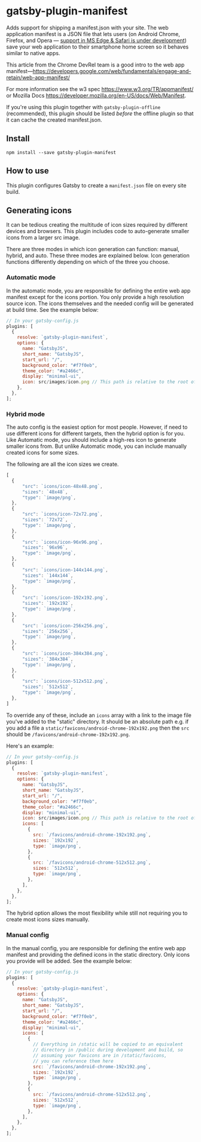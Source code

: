 # gatsby-plugin-manifest

Adds support for shipping a manifest.json with your site. The web application
manifest is a JSON file that lets users (on Android Chrome, Firefox, and Opera —
[support in MS Edge & Safari is under development](http://caniuse.com/#feat=web-app-manifest))
save your web application to their smartphone home screen so it behaves similar
to native apps.

This article from the Chrome DevRel team is a good intro to the web app
manifest—https://developers.google.com/web/fundamentals/engage-and-retain/web-app-manifest/

For more information see the w3 spec https://www.w3.org/TR/appmanifest/ or Mozilla Docs https://developer.mozilla.org/en-US/docs/Web/Manifest.

If you're using this plugin together with `gatsby-plugin-offline` (recommended),
this plugin should be listed _before_ the offline plugin so that it can cache
the created manifest.json.

## Install

`npm install --save gatsby-plugin-manifest`

## How to use

This plugin configures Gatsby to create a `manifest.json` file on every site build.

## Generating icons

It can be tedious creating the multitude of icon sizes required by different devices and browsers. This plugin includes code to auto-generate smaller icons from a larger src image.

There are three modes in which icon generation can function: manual, hybrid, and auto. These three modes are explained below. Icon generation functions differently depending on which of the three you choose.

### Automatic mode

In the automatic mode, you are responsible for defining the entire web app manifest except for the icons portion. You only provide a high resolution source icon. The icons themselves and the needed config will be generated at build time. See the example below:

```javascript
// In your gatsby-config.js
plugins: [
  {
    resolve: `gatsby-plugin-manifest`,
    options: {
      name: "GatsbyJS",
      short_name: "GatsbyJS",
      start_url: "/",
      background_color: "#f7f0eb",
      theme_color: "#a2466c",
      display: "minimal-ui",
      icon: src/images/icon.png // This path is relative to the root of the site.
    },
  },
];
```

### Hybrid mode

The auto config is the easiest option for most people. However, if need to use different icons for different targets, then the hybrid option is for you. Like Automatic mode, you should include a high-res icon to generate smaller icons from. But unlike Automatic mode, you can include manually created icons for some sizes.

The following are all the icon sizes we create.

```js
[
  {
      "src": `icons/icon-48x48.png`,
      "sizes": `48x48`,
      "type": `image/png`,
  },
  {
      "src": `icons/icon-72x72.png`,
      "sizes": `72x72`,
      "type": `image/png`,
  },
  {
      "src": `icons/icon-96x96.png`,
      "sizes": `96x96`,
      "type": `image/png`,
  },
  {
      "src": `icons/icon-144x144.png`,
      "sizes": `144x144`,
      "type": `image/png`,
  },
  {
      "src": `icons/icon-192x192.png`,
      "sizes": `192x192`,
      "type": `image/png`,
  },
  {
      "src": `icons/icon-256x256.png`,
      "sizes": `256x256`,
      "type": `image/png`,
  },
  {
      "src": `icons/icon-384x384.png`,
      "sizes": `384x384`,
      "type": `image/png`,
  },
  {
      "src": `icons/icon-512x512.png`,
      "sizes": `512x512`,
      "type": `image/png`,
  },
]
```

To override any of these, include an `icons` array with a link to the image file you've added to the "static" directory. It should be an absolute path e.g. if you add a file a `static/favicons/android-chrome-192x192.png` then the `src` should be `/favicons/android-chrome-192x192.png`.

Here's an example:

```javascript
// In your gatsby-config.js
plugins: [
  {
    resolve: `gatsby-plugin-manifest`,
    options: {
      name: "GatsbyJS",
      short_name: "GatsbyJS",
      start_url: "/",
      background_color: "#f7f0eb",
      theme_color: "#a2466c",
      display: "minimal-ui",
      icon: src/images/icon.png // This path is relative to the root of the site.
      icons: [
        {
          src: `/favicons/android-chrome-192x192.png`,
          sizes: `192x192`,
          type: `image/png`,
        },
        {
          src: `/favicons/android-chrome-512x512.png`,
          sizes: `512x512`,
          type: `image/png`,
        },
      ],
    },
  },
];
```

The hybrid option allows the most flexibility while still not requiring you to create most icons sizes manually.

### Manual config
In the manual config, you are responsible for defining the entire web app manifest and providing the defined icons in the static directory. Only icons you provide will be added. See the example below:

```javascript
// In your gatsby-config.js
plugins: [
  {
    resolve: `gatsby-plugin-manifest`,
    options: {
      name: "GatsbyJS",
      short_name: "GatsbyJS",
      start_url: "/",
      background_color: "#f7f0eb",
      theme_color: "#a2466c",
      display: "minimal-ui",
      icons: [
        {
          // Everything in /static will be copied to an equivalent
          // directory in /public during development and build, so
          // assuming your favicons are in /static/favicons,
          // you can reference them here
          src: `/favicons/android-chrome-192x192.png`,
          sizes: `192x192`,
          type: `image/png`,
        },
        {
          src: `/favicons/android-chrome-512x512.png`,
          sizes: `512x512`,
          type: `image/png`,
        },
      ],
    },
  },
];
```
